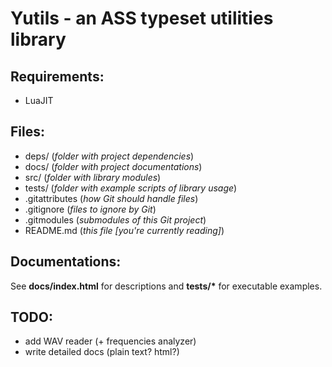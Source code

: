 Yutils - an ASS typeset utilities library
=========================================
Requirements:
-------------
* LuaJIT

Files:
------
* deps/ (*folder with project dependencies*)
* docs/ (*folder with project documentations*)
* src/ (*folder with library modules*)
* tests/ (*folder with example scripts of library usage*)
* .gitattributes (*how Git should handle files*)
* .gitignore (*files to ignore by Git*)
* .gitmodules (*submodules of this Git project*)
* README.md (*this file [you're currently reading]*)

Documentations:
-----
See **docs/index.html** for descriptions and **tests/\*** for executable examples.

TODO:
-----
* add WAV reader (+ frequencies analyzer)
* write detailed docs (plain text? html?)